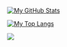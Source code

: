 [![My GitHub Stats](https://github-readme-stats.vercel.app/api?username=ExtReMLapin&show_icons=true&theme=radical&count_private=true&show_icons=true&hide_border=true)](https://github.com/ExtReMLapin)


[![My Top Langs](https://github-readme-stats.vercel.app/api/top-langs/?username=ExtReMLapin&theme=radical&layout=compact&hide=AutoHotkey&hide_title=true)](https://github.com/ExtReMLapin)


![](https://komarev.com/ghpvc/?username=ExtReMLapin)
